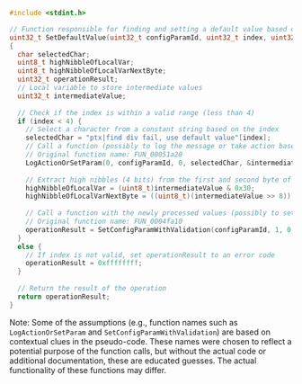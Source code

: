 ```c
#include <stdint.h>

// Function responsible for finding and setting a default value based on an index
uint32_t SetDefaultValue(uint32_t configParamId, uint32_t index, uint32_t someValue)
{
  char selectedChar;
  uint8_t highNibbleOfLocalVar;
  uint8_t highNibbleOfLocalVarNextByte;
  uint32_t operationResult;
  // Local variable to store intermediate values
  uint32_t intermediateValue;
  
  // Check if the index is within a valid range (less than 4)
  if (index < 4) {
    // Select a character from a constant string based on the index
    selectedChar = "ptx|find div fail, use default value"[index];
    // Call a function (possibly to log the message or take action based on the selected char)
    // Original function name: FUN_00051a20
    LogActionOrSetParam(0, configParamId, 0, selectedChar, &intermediateValue);
    
    // Extract high nibbles (4 bits) from the first and second byte of the intermediate value
    highNibbleOfLocalVar = (uint8_t)intermediateValue & 0x30;
    highNibbleOfLocalVarNextByte = ((uint8_t)(intermediateValue >> 8)) & 0x30;
    
    // Call a function with the newly processed values (possibly to set a default)
    // Original function name: FUN_0004fa10
    operationResult = SetConfigParamWithValidation(configParamId, 1, 0, selectedChar, intermediateValue);
  }
  else {
    // If index is not valid, set operationResult to an error code
    operationResult = 0xffffffff;
  }
  
  // Return the result of the operation
  return operationResult;
}
```

Note: Some of the assumptions (e.g., function names such as `LogActionOrSetParam` and `SetConfigParamWithValidation`) are based on contextual clues in the pseudo-code. These names were chosen to reflect a potential purpose of the function calls, but without the actual code or additional documentation, these are educated guesses. The actual functionality of these functions may differ.